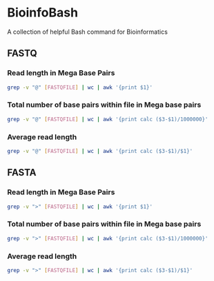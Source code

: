 # BioinfoBash
A collection of helpful Bash command for Bioinformatics

## FASTQ

### Read length in Mega Base Pairs
```bash
grep -v "@" [FASTQFILE] | wc | awk '{print $1}'
```

### Total number of base pairs within file in Mega base pairs
```bash
grep -v "@" [FASTQFILE] | wc | awk '{print calc ($3-$1)/1000000}'
```

### Average read length
```bash
grep -v "@" [FASTQFILE] | wc | awk '{print calc ($3-$1)/$1}'
```

## FASTA

### Read length in Mega Base Pairs
```bash
grep -v ">" [FASTQFILE] | wc | awk '{print $1}'
```

### Total number of base pairs within file in Mega base pairs
```bash
grep -v ">" [FASTQFILE] | wc | awk '{print calc ($3-$1)/1000000}'
```

### Average read length
```bash
grep -v ">" [FASTQFILE] | wc | awk '{print calc ($3-$1)/$1}'
```
